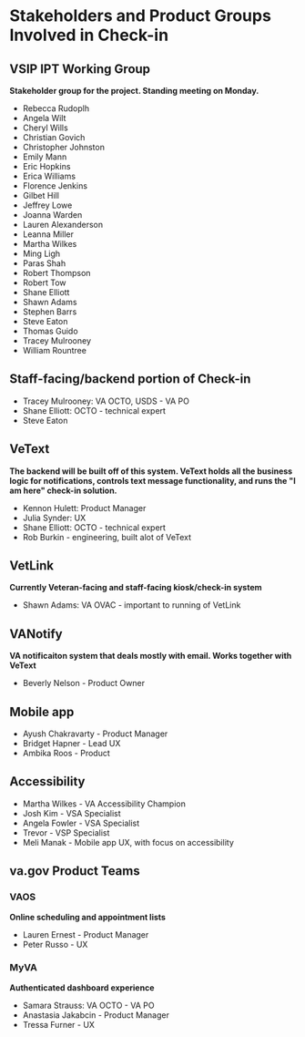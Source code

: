 # Stakeholders and Product Groups Involved in Check-in

## VSIP IPT Working Group
**Stakeholder group for the project. Standing meeting on Monday.**
- Rebecca Rudoplh
- Angela Wilt
- Cheryl Wills
- Christian Govich
- Christopher Johnston
- Emily Mann
- Eric Hopkins
- Erica Williams
- Florence Jenkins
- Gilbet Hill
- Jeffrey Lowe
- Joanna Warden
- Lauren Alexanderson
- Leanna Miller
- Martha Wilkes
- Ming Ligh
- Paras Shah
- Robert Thompson
- Robert Tow
- Shane Elliott
- Shawn Adams
- Stephen Barrs
- Steve Eaton
- Thomas Guido
- Tracey Mulrooney
- William Rountree

## Staff-facing/backend portion of Check-in
- Tracey Mulrooney: VA OCTO, USDS - VA PO 
- Shane Elliott: OCTO - technical expert
- Steve Eaton

## VeText
**The backend will be built off of this system. VeText holds all the business logic for notifications, controls text message functionality, and runs the "I am here" check-in solution.**
- Kennon Hulett: Product Manager
- Julia Synder: UX 
- Shane Elliott: OCTO - technical expert
- Rob Burkin - engineering, built alot of VeText

## VetLink
**Currently Veteran-facing and staff-facing kiosk/check-in system**
- Shawn Adams: VA OVAC - important to running of VetLink

## VANotify
**VA notificaiton system that deals mostly with email. Works together with VeText**
- Beverly Nelson - Product Owner

## Mobile app
- Ayush Chakravarty - Product Manager
- Bridget Hapner - Lead UX 
- Ambika Roos - Product

## Accessibility
- Martha Wilkes - VA Accessibility Champion
- Josh Kim - VSA Specialist
- Angela Fowler - VSA Specialist
- Trevor - VSP Specialist
- Meli Manak - Mobile app UX, with focus on accessibility

## va.gov Product Teams

### VAOS
**Online scheduling and appointment lists**
- Lauren Ernest - Product Manager
- Peter Russo - UX

### MyVA
**Authenticated dashboard experience**
- Samara Strauss: VA OCTO - VA PO
- Anastasia Jakabcin - Product Manager
- Tressa Furner - UX
